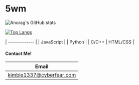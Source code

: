 # 5wm
![Anurag's GitHub stats](https://github-readme-stats.vercel.app/api?username=5wm&show_icons=true&theme=dark)

[![Top Langs](https://github-readme-stats.vercel.app/api/top-langs/?username=5wm&theme=dark)](https://github.com/anuraghazra/github-readme-stats)

| ------------- | 
| JavaScript |
| Python | 
| C/C++
| HTML/CSS |

#### Contact Me!
| Email | 
| ------------- |
| kimble1337@cyberfear.com | 
